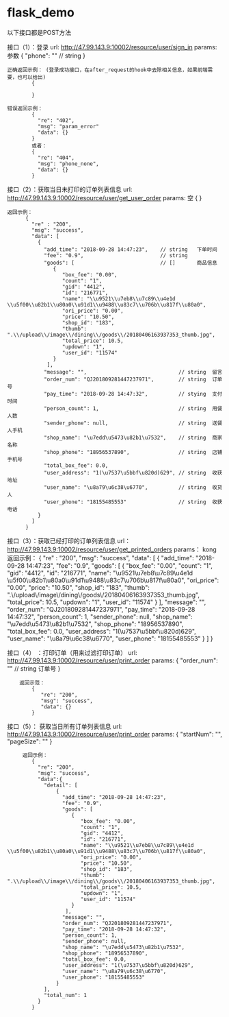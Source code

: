 # flask_demo
以下接口都是POST方法

接口（1）：登录
    url:    http://47.99.143.9:10002/resource/user/sign_in
    params: 参数
            {
              "phone": ""    // string
            }
            
    正确返回示例： (登录成功接口，在after_request的hook中去除相关信息，如果前端需要，也可以给出)
            {
              
            }
            
    错误返回示例：
            {
              "re": "402",
              "msg": "param_error"
              "data": {}
            }
            或者：
            {
              "re": "404",
              "msg": "phone_none",
              "data": {}
            }
            
            
 接口（2）：获取当日未打印的订单列表信息
    url: http://47.99.143.9:10002/resource/user/get_user_order
    params: 空
          {
          }
          
    返回示例：
          {
            "re" : "200",
            "msg": "success",
            "data": [
              {
                "add_time": "2018-09-28 14:47:23",    // string   下单时间
                "fee": "0.9",                         // string   
                "goods": [                            // []       商品信息
                   {
                      "box_fee": "0.00", 
                      "count": "1", 
                      "gid": "4412", 
                      "id": "216771", 
                      "name": "\\u9521\\u7eb8\\u7c89\\u4e1d \\u5f00\\u82b1\\u80a0\\u91d1\\u9488\\u83c7\\u706b\\u817f\\u80a0", 
                      "ori_price": "0.00", 
                      "price": "10.50", 
                      "shop_id": "183", 
                      "thumb": ".\\/upload\\/image\\/dining\\/goods\\/20180406163937353_thumb.jpg", 
                      "total_price": 10.5, 
                      "updown": "1", 
                      "user_id": "11574"
                   }
                 ],
                "message": "",                              // string  留言
                "order_num": "QJ201809281447237971",        // string  订单号
                "pay_time": "2018-09-28 14:47:32",          // stying  支付时间
                "person_count": 1,                          // string  用餐人数
                "sender_phone": null,                       // string  送餐人手机
                "shop_name": "\u7edd\u5473\u82b1\u7532",    // string  商家名称
                "shop_phone": "18956537890",                // string  店铺手机号
                "total_box_fee": 0.0,          
                "user_address": "1(\u7537\u5bbf\u820d)629", // string  收获地址
                "user_name": "\u8a79\u6c38\u6770",          // string  收货人
                "user_phone": "18155485553"                 // string  收获电话
              }
            ]
          }
          
          
  接口（3）：获取已经打印的订单列表信息
      url： http://47.99.143.9:10002/resource/user/get_printed_orders
      params： kong
      返回示例：
         {
            "re" : "200",
            "msg": "success",
            "data": [
              {
                "add_time": "2018-09-28 14:47:23",
                "fee": "0.9",
                "goods": [
                   {
                      "box_fee": "0.00", 
                      "count": "1", 
                      "gid": "4412", 
                      "id": "216771", 
                      "name": "\\u9521\\u7eb8\\u7c89\\u4e1d \\u5f00\\u82b1\\u80a0\\u91d1\\u9488\\u83c7\\u706b\\u817f\\u80a0", 
                      "ori_price": "0.00", 
                      "price": "10.50", 
                      "shop_id": "183", 
                      "thumb": ".\\/upload\\/image\\/dining\\/goods\\/20180406163937353_thumb.jpg", 
                      "total_price": 10.5, 
                      "updown": "1", 
                      "user_id": "11574"
                   }
                 ],
                "message": "", 
                "order_num": "QJ201809281447237971", 
                "pay_time": "2018-09-28 14:47:32", 
                "person_count": 1, 
                "sender_phone": null, 
                "shop_name": "\u7edd\u5473\u82b1\u7532", 
                "shop_phone": "18956537890", 
                "total_box_fee": 0.0, 
                "user_address": "1(\u7537\u5bbf\u820d)629", 
                "user_name": "\u8a79\u6c38\u6770", 
                "user_phone": "18155485553"
              }
            ]
          }
          
 接口（4） ：打印订单（用来过滤打印订单）
        url: http://47.99.143.9:10002/resource/user/print_order
        params: 
            {
              "order_num": ""    // string  订单号
            }
            
        返回示范：
            {
               "re": "200",
               "msg": "success",
               "data": {}
            }
            
            
  接口（5）： 获取当日所有订单列表信息
        url: http://47.99.143.9:10002/resource/user/print_order
        params:
          {
             "startNum": "",
             "pageSize": ""
          }
          
         返回示例：
            {
              "re": "200",
              "msg": "success",
              "data":{
                "detail": [
                    {
                      "add_time": "2018-09-28 14:47:23",
                      "fee": "0.9",
                      "goods": [
                         {
                            "box_fee": "0.00", 
                            "count": "1", 
                            "gid": "4412", 
                            "id": "216771", 
                            "name": "\\u9521\\u7eb8\\u7c89\\u4e1d \\u5f00\\u82b1\\u80a0\\u91d1\\u9488\\u83c7\\u706b\\u817f\\u80a0", 
                            "ori_price": "0.00", 
                            "price": "10.50", 
                            "shop_id": "183", 
                            "thumb": ".\\/upload\\/image\\/dining\\/goods\\/20180406163937353_thumb.jpg", 
                            "total_price": 10.5, 
                            "updown": "1", 
                            "user_id": "11574"
                         }
                       ],
                      "message": "", 
                      "order_num": "QJ201809281447237971", 
                      "pay_time": "2018-09-28 14:47:32", 
                      "person_count": 1, 
                      "sender_phone": null, 
                      "shop_name": "\u7edd\u5473\u82b1\u7532", 
                      "shop_phone": "18956537890", 
                      "total_box_fee": 0.0, 
                      "user_address": "1(\u7537\u5bbf\u820d)629", 
                      "user_name": "\u8a79\u6c38\u6770", 
                      "user_phone": "18155485553"
                    }
                ],
                "total_num": 1
              }
            }

